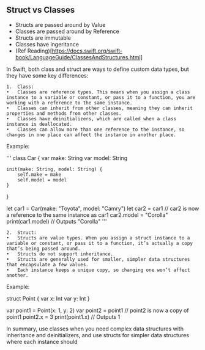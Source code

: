 ## Struct vs Classes

- Structs are passed around by Value
- Classes are passed around by Reference
- Structs are immutable
- Classes have ingeritance
- (Ref Reading)[https://docs.swift.org/swift-book/LanguageGuide/ClassesAndStructures.html]

In Swift, both class and struct are ways to define custom data types, but they have some key differences:

	1.	Class:
	•	Classes are reference types. This means when you assign a class instance to a variable or constant, or pass it to a function, you are working with a reference to the same instance.
	•	Classes can inherit from other classes, meaning they can inherit properties and methods from other classes.
	•	Classes have deinitializers, which are called when a class instance is deallocated.
	•	Classes can allow more than one reference to the instance, so changes in one place can affect the instance in another place.
Example:

'''
class Car {
    var make: String
    var model: String

    init(make: String, model: String) {
        self.make = make
        self.model = model
    }
}

let car1 = Car(make: "Toyota", model: "Camry")
let car2 = car1 // car2 is now a reference to the same instance as car1
car2.model = "Corolla"
print(car1.model) // Outputs "Corolla"
'''

	2.	Struct:
	•	Structs are value types. When you assign a struct instance to a variable or constant, or pass it to a function, it’s actually a copy that’s being passed around.
	•	Structs do not support inheritance.
	•	Structs are generally used for smaller, simpler data structures that encapsulate a few values.
	•	Each instance keeps a unique copy, so changing one won’t affect another.
Example:

struct Point {
    var x: Int
    var y: Int
}

var point1 = Point(x: 1, y: 2)
var point2 = point1 // point2 is now a copy of point1
point2.x = 3
print(point1.x) // Outputs 1



In summary, use classes when you need complex data structures with inheritance and deinitializers, and use structs for simpler data structures where each instance should